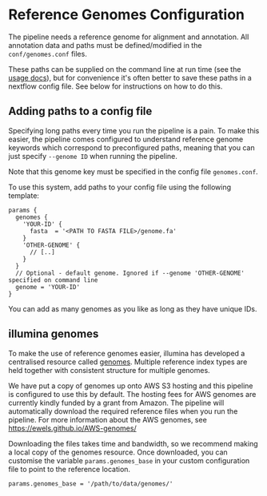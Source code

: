 # Reference Genomes Configuration

The pipeline needs a reference genome for alignment and annotation.
All annotation data and paths must be defined/modified in the `conf/genomes.conf` files.

These paths can be supplied on the command line at run time (see the [usage docs](../usage.md)),
but for convenience it's often better to save these paths in a nextflow config file.
See below for instructions on how to do this.

## Adding paths to a config file
Specifying long paths every time you run the pipeline is a pain.
To make this easier, the pipeline comes configured to understand reference genome keywords which correspond
to preconfigured paths, meaning that you can just specify `--genome ID` when running the pipeline.

Note that this genome key must be specified in the config file `genomes.conf`.

To use this system, add paths to your config file using the following template:

```nextflow
params {
  genomes {
    'YOUR-ID' {
      fasta  = '<PATH TO FASTA FILE>/genome.fa'
    }
    'OTHER-GENOME' {
      // [..]
    }
  }
  // Optional - default genome. Ignored if --genome 'OTHER-GENOME' specified on command line
  genome = 'YOUR-ID'
}
```

You can add as many genomes as you like as long as they have unique IDs.

## illumina genomes
To make the use of reference genomes easier, illumina has developed a centralised resource called [genomes](https://support.illumina.com/sequencing/sequencing_software/igenome.html).
Multiple reference index types are held together with consistent structure for multiple genomes.

We have put a copy of genomes up onto AWS S3 hosting and this pipeline is configured to use this by default.
The hosting fees for AWS genomes are currently kindly funded by a grant from Amazon.
The pipeline will automatically download the required reference files when you run the pipeline.
For more information about the AWS genomes, see https://ewels.github.io/AWS-genomes/

Downloading the files takes time and bandwidth, so we recommend making a local copy of the genomes resource.
Once downloaded, you can customise the variable `params.genomes_base` in your custom configuration file to point to the reference location.

```nextflow
params.genomes_base = '/path/to/data/genomes/'
```


